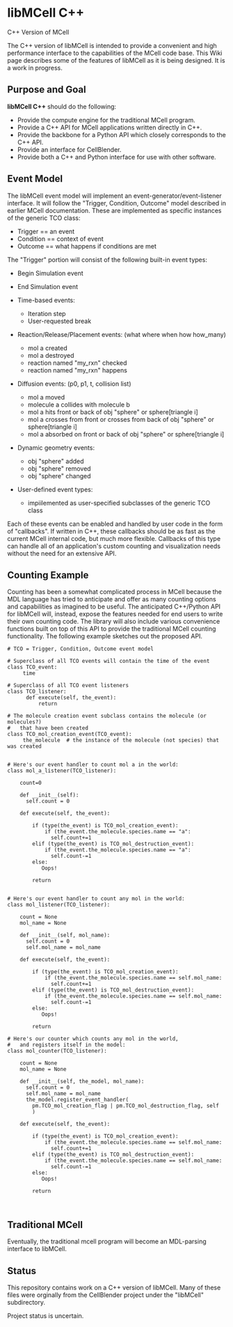 # libMCell C++

C++ Version of MCell

The C++ version of libMCell is intended to provide a convenient and high performance interface to the capabilities of the MCell code base. This Wiki page describes some of the features of libMCell as it is being designed. It is a work in progress.

## Purpose and Goal

**libMCell C++** should do the following:

* Provide the compute engine for the traditional MCell program.
* Provide a C++ API for MCell applications written directly in C++.
* Provide the backbone for a Python API which closely corresponds to the C++ API.
* Provide an interface for CellBlender.
* Provide both a C++ and Python interface for use with other software.

## Event Model

The libMCell event model will implement an event-generator/event-listener interface. It will follow the "Trigger, Condition, Outcome" model described in earlier MCell documentation. These are implemented as specific instances of the generic TCO class:

* Trigger == an event
* Condition == context of event
* Outcome == what happens if conditions are met

The "Trigger" portion will consist of the following built-in event types:

* Begin Simulation event

* End Simulation event

* Time-based events:
    * Iteration step
    * User-requested break

* Reaction/Release/Placement events: (what where when how how_many)
    * mol a created
    * mol a destroyed
    * reaction named "my_rxn" checked
    * reaction named "my_rxn" happens 

* Diffusion events: (p0, p1, t, collision list)
    * mol a moved
    * molecule a collides with molecule b
    * mol a hits front or back of obj "sphere" or sphere[triangle i]
    * mol a crosses from front or crosses from back of obj "sphere" or sphere[triangle i]
    * mol a absorbed on front or back of obj "sphere" or sphere[triangle i]

* Dynamic geometry events:
    * obj "sphere" added
    * obj "sphere" removed
    * obj "sphere" changed

* User-defined event types:
    * impiilemented as user-specified subclasses of the generic TCO class

Each of these events can be enabled and handled by user code in the form of "callbacks". If written in C++, these callbacks should be as fast as the current MCell internal code, but much more flexible. Callbacks of this type can handle all of an application's custom counting and visualization needs without the need for an extensive API.

## Counting Example

Counting has been a somewhat complicated process in MCell because the MDL language has tried to anticipate and offer as many counting options and capabilities as imagined to be useful. The anticipated C++/Python API for libMCell will, instead, expose the features needed for end users to write their own counting code. The library will also include various convenience functions built on top of this API to provide the traditional MCell counting functionality. The following example sketches out the proposed API.

```
# TCO = Trigger, Condition, Outcome event model

# Superclass of all TCO events will contain the time of the event
class TCO_event:
     time

# Superclass of all TCO event listeners
class TCO_listener:
      def execute(self, the_event):
          return

# The molecule creation event subclass contains the molecule (or molecules?)
#   that have been created
class TCO_mol_creation_event(TCO_event):
     the_molecule  # the instance of the molecule (not species) that was created


# Here's our event handler to count mol a in the world:
class mol_a_listener(TCO_listener):

    count=0

    def __init__(self):
      self.count = 0

    def execute(self, the_event):

        if (type(the_event) is TCO_mol_creation_event):
            if (the_event.the_molecule.species.name == "a":
              self.count+=1
        elif (type(the_event) is TCO_mol_destruction_event):
            if (the_event.the_molecule.species.name == "a":
              self.count-=1
        else:
           Oops!

        return


# Here's our event handler to count any mol in the world:
class mol_listener(TCO_listener):
 
    count = None
    mol_name = None

    def __init__(self, mol_name):
      self.count = 0
      self.mol_name = mol_name

    def execute(self, the_event):

        if (type(the_event) is TCO_mol_creation_event):
            if (the_event.the_molecule.species.name == self.mol_name:
              self.count+=1
        elif (type(the_event) is TCO_mol_destruction_event):
            if (the_event.the_molecule.species.name == self.mol_name:
              self.count-=1
        else:
           Oops!

        return

# Here's our counter which counts any mol in the world,
#   and registers itself in the model:
class mol_counter(TCO_listener):
 
    count = None
    mol_name = None

    def __init__(self, the_model, mol_name):
      self.count = 0
      self.mol_name = mol_name
      the_model.register_event_handler(
        pm.TCO_mol_creation_flag | pm.TCO_mol_destruction_flag, self
        )

    def execute(self, the_event):

        if (type(the_event) is TCO_mol_creation_event):
            if (the_event.the_molecule.species.name == self.mol_name:
              self.count+=1
        elif (type(the_event) is TCO_mol_destruction_event):
            if (the_event.the_molecule.species.name == self.mol_name:
              self.count-=1
        else:
           Oops!

        return



```



## Traditional MCell

Eventually, the traditional mcell program will become an MDL-parsing interface to libMCell.

## Status

This repository contains work on a C++ version of libMCell. Many of these files
were orginally from the CellBlender project under the "libMCell" subdirectory.

Project status is uncertain.

